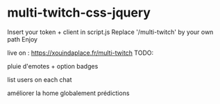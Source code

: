 # multi-twitch-css-jquery

Insert your token + client in script.js
Replace '/multi-twitch' by your own path
Enjoy

live on : https://xouindaplace.fr/multi-twitch
TODO: 

pluie d'emotes + option
badges 

list users on each chat

améliorer la home globalement
prédictions
